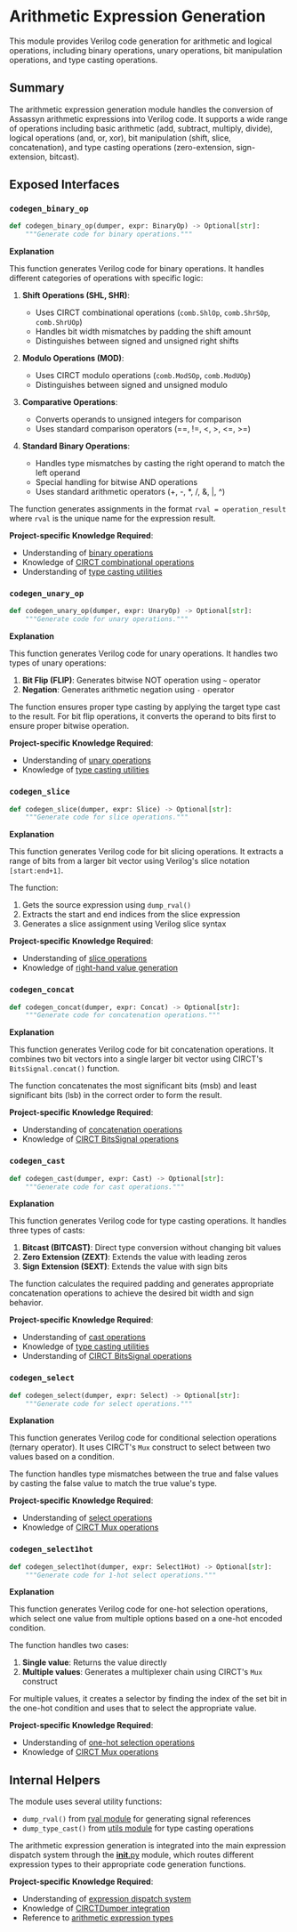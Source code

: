 # Arithmetic Expression Generation

This module provides Verilog code generation for arithmetic and logical operations, including binary operations, unary operations, bit manipulation operations, and type casting operations.

## Summary

The arithmetic expression generation module handles the conversion of Assassyn arithmetic expressions into Verilog code. It supports a wide range of operations including basic arithmetic (add, subtract, multiply, divide), logical operations (and, or, xor), bit manipulation (shift, slice, concatenation), and type casting operations (zero-extension, sign-extension, bitcast).

## Exposed Interfaces

### `codegen_binary_op`

```python
def codegen_binary_op(dumper, expr: BinaryOp) -> Optional[str]:
    """Generate code for binary operations."""
```

**Explanation**

This function generates Verilog code for binary operations. It handles different categories of operations with specific logic:

1. **Shift Operations (SHL, SHR)**: 
   - Uses CIRCT combinational operations (`comb.ShlOp`, `comb.ShrSOp`, `comb.ShrUOp`)
   - Handles bit width mismatches by padding the shift amount
   - Distinguishes between signed and unsigned right shifts

2. **Modulo Operations (MOD)**:
   - Uses CIRCT modulo operations (`comb.ModSOp`, `comb.ModUOp`)
   - Distinguishes between signed and unsigned modulo

3. **Comparative Operations**:
   - Converts operands to unsigned integers for comparison
   - Uses standard comparison operators (==, !=, <, >, <=, >=)

4. **Standard Binary Operations**:
   - Handles type mismatches by casting the right operand to match the left operand
   - Special handling for bitwise AND operations
   - Uses standard arithmetic operators (+, -, *, /, &, |, ^)

The function generates assignments in the format `rval = operation_result` where `rval` is the unique name for the expression result.

**Project-specific Knowledge Required**:
- Understanding of [binary operations](/python/assassyn/ir/expr/arith.md)
- Knowledge of [CIRCT combinational operations](/docs/design/internal/pipeline.md)
- Understanding of [type casting utilities](/python/assassyn/codegen/verilog/utils.md)

### `codegen_unary_op`

```python
def codegen_unary_op(dumper, expr: UnaryOp) -> Optional[str]:
    """Generate code for unary operations."""
```

**Explanation**

This function generates Verilog code for unary operations. It handles two types of unary operations:

1. **Bit Flip (FLIP)**: Generates bitwise NOT operation using `~` operator
2. **Negation**: Generates arithmetic negation using `-` operator

The function ensures proper type casting by applying the target type cast to the result. For bit flip operations, it converts the operand to bits first to ensure proper bitwise operation.

**Project-specific Knowledge Required**:
- Understanding of [unary operations](/python/assassyn/ir/expr/arith.md)
- Knowledge of [type casting utilities](/python/assassyn/codegen/verilog/utils.md)

### `codegen_slice`

```python
def codegen_slice(dumper, expr: Slice) -> Optional[str]:
    """Generate code for slice operations."""
```

**Explanation**

This function generates Verilog code for bit slicing operations. It extracts a range of bits from a larger bit vector using Verilog's slice notation `[start:end+1]`.

The function:
1. Gets the source expression using `dump_rval()`
2. Extracts the start and end indices from the slice expression
3. Generates a slice assignment using Verilog slice syntax

**Project-specific Knowledge Required**:
- Understanding of [slice operations](/python/assassyn/ir/array.md)
- Knowledge of [right-hand value generation](/python/assassyn/codegen/verilog/rval.md)

### `codegen_concat`

```python
def codegen_concat(dumper, expr: Concat) -> Optional[str]:
    """Generate code for concatenation operations."""
```

**Explanation**

This function generates Verilog code for bit concatenation operations. It combines two bit vectors into a single larger bit vector using CIRCT's `BitsSignal.concat()` function.

The function concatenates the most significant bits (msb) and least significant bits (lsb) in the correct order to form the result.

**Project-specific Knowledge Required**:
- Understanding of [concatenation operations](/python/assassyn/ir/expr/arith.md)
- Knowledge of [CIRCT BitsSignal operations](/docs/design/internal/pipeline.md)

### `codegen_cast`

```python
def codegen_cast(dumper, expr: Cast) -> Optional[str]:
    """Generate code for cast operations."""
```

**Explanation**

This function generates Verilog code for type casting operations. It handles three types of casts:

1. **Bitcast (BITCAST)**: Direct type conversion without changing bit values
2. **Zero Extension (ZEXT)**: Extends the value with leading zeros
3. **Sign Extension (SEXT)**: Extends the value with sign bits

The function calculates the required padding and generates appropriate concatenation operations to achieve the desired bit width and sign behavior.

**Project-specific Knowledge Required**:
- Understanding of [cast operations](/python/assassyn/ir/expr/arith.md)
- Knowledge of [type casting utilities](/python/assassyn/codegen/verilog/utils.md)
- Understanding of [CIRCT BitsSignal operations](/docs/design/internal/pipeline.md)

### `codegen_select`

```python
def codegen_select(dumper, expr: Select) -> Optional[str]:
    """Generate code for select operations."""
```

**Explanation**

This function generates Verilog code for conditional selection operations (ternary operator). It uses CIRCT's `Mux` construct to select between two values based on a condition.

The function handles type mismatches between the true and false values by casting the false value to match the true value's type.

**Project-specific Knowledge Required**:
- Understanding of [select operations](/python/assassyn/ir/expr/arith.md)
- Knowledge of [CIRCT Mux operations](/docs/design/internal/pipeline.md)

### `codegen_select1hot`

```python
def codegen_select1hot(dumper, expr: Select1Hot) -> Optional[str]:
    """Generate code for 1-hot select operations."""
```

**Explanation**

This function generates Verilog code for one-hot selection operations, which select one value from multiple options based on a one-hot encoded condition.

The function handles two cases:
1. **Single value**: Returns the value directly
2. **Multiple values**: Generates a multiplexer chain using CIRCT's `Mux` construct

For multiple values, it creates a selector by finding the index of the set bit in the one-hot condition and uses that to select the appropriate value.

**Project-specific Knowledge Required**:
- Understanding of [one-hot selection operations](/python/assassyn/ir/expr/arith.md)
- Knowledge of [CIRCT Mux operations](/docs/design/internal/pipeline.md)

## Internal Helpers

The module uses several utility functions:

- `dump_rval()` from [rval module](/python/assassyn/codegen/verilog/rval.md) for generating signal references
- `dump_type_cast()` from [utils module](/python/assassyn/codegen/verilog/utils.md) for type casting operations

The arithmetic expression generation is integrated into the main expression dispatch system through the [__init__.py](/python/assassyn/codegen/verilog/_expr/__init__.md) module, which routes different expression types to their appropriate code generation functions.

**Project-specific Knowledge Required**:
- Understanding of [expression dispatch system](/python/assassyn/codegen/verilog/_expr/__init__.md)
- Knowledge of [CIRCTDumper integration](/python/assassyn/codegen/verilog/design.md)
- Reference to [arithmetic expression types](/python/assassyn/ir/expr/arith.md)

